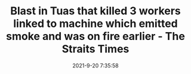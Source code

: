 ---
"title": "Blast in Tuas that killed 3 workers linked to machine which emitted smoke and was on fire earlier - The Straits Times"
"date": "2021-9-20 7:35:58"
"feed_name": "GOOGLENEWSINDUSTRIAL"
"feed_website": "https://news.google.com/search?q=industrial%2Bincident&hl=en-US&gl=US&ceid=US:en"
"feed_rss": "https://news.google.com/rss/search?q=industrial%2Bincident&hl=en-US&gl=US&ceid=US:en"
"link": "https://www.straitstimes.com/singapore/explosion-at-tuas-building-that-killed-three-workers-an-absolute-travesty-should-never-be"
"file": "_posts/2021-1-1-5e506e07c8d6f45a8111d072ba16f873ac1cf1d6.md"
"accident": "1"
"drilling": "1"
"dead": "3"
"injured": "0"
"where": "industrial site"
---
